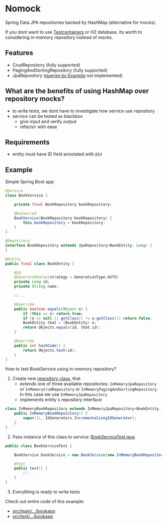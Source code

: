 # Nomock
Spring Data JPA repositories backed by HashMap (alternative for mocks).

If you dont want to use [Testcontainers](https://www.testcontainers.org/)
or H2 database, its worth to considering in-memory repository instead of mocks.

## Features
- CrudRepository (fully supported)
- PagingAndSortingRepository (fully supported)
- JpaRepository ([queries by Example](https://www.baeldung.com/spring-data-query-by-example) not implemented)

## What are the benefits of using HashMap over repository mocks?
- to write tests, we dont have to investigate how service use repository
- service can be tested as blackbox
  - give input and verify output
  - refactor with ease

## Requirements
- entity must have ID field annotated with `@Id`

## Example

Simple Spring Boot app:

```java
@Service
class BookService {

    private final BookRepository bookRepository;

    @Autowired
    BookService(BookRepository bookRepository) {
        this.bookRepository = bookRepository;
    }
}
```
```java
@Repository
interface BookRepository extends JpaRepository<BookEntity, Long> {
}
```
```java
@Entity
public final class BookEntity {

    @Id
    @GeneratedValue(strategy = GenerationType.AUTO)
    private Long id;
    private String name;

    //...

    @Override
    public boolean equals(Object o) {
        if (this == o) return true;
        if (o == null || getClass() != o.getClass()) return false;
        BookEntity that = (BookEntity) o;
        return Objects.equals(id, that.id);
    }

    @Override
    public int hashCode() {
        return Objects.hash(id);
    }
}
```

How to test BookService using in-memory repository?
1. Create new [repository class](https://github.com/Potat0x/nomock/tree/master/src/test/java/pl/potat0x/nomock/examples/bookapp/InMemoryBookRepository.java), that
   - extends one of three available repositories: `InMemoryJpaRepository` or `InMemoryCrudRepository` or `InMemoryPagingAndSortingRepository`. In this case we use `InMemoryJpaRepository`
   - implements entity`s repository interface
```java
class InMemoryBookRepository extends InMemoryJpaRepository<BookEntity, Long> implements BookRepository {
    public InMemoryBookRepository() {
        super(1L, IdGenerators.IncrementalLongIdGenerator);
    }
}
```

2. Pass instance of this class to service: [BookServiceTest.java](https://github.com/Potat0x/nomock/tree/master/src/test/java/pl/potat0x/nomock/examples/bookapp/BookServiceTest.java)
```java
public class BookServiceTest {

    BookService bookService = new BookService(new InMemoryBookRepository());

    @Test
    public test() {
        //...
    }
}
```
3. Everything is ready to write tests

  
Check out entire code of this example:
 - [src/main/.../bookapp](https://github.com/Potat0x/nomock/tree/master/src/main/java/pl/potat0x/nomock/examples/bookapp)
 - [src/test/.../bookapp](https://github.com/Potat0x/nomock/tree/master/src/test/java/pl/potat0x/nomock/examples/bookapp)
